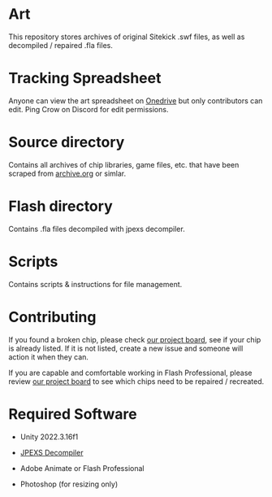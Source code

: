 # Art
This repository stores archives of original Sitekick .swf files, as well as decompiled / repaired .fla files.

# Tracking Spreadsheet
Anyone can view the art spreadsheet on [Onedrive](https://1drv.ms/x/s!AqDfnlkdiGWwpV_gBEGeuU-uP5Ro?e=Ib5Jwk) but only contributors can edit. Ping Crow on Discord for edit permissions.

# Source directory
Contains all archives of chip libraries, game files, etc. that have been scraped from [archive.org](https://archive.org/) or simlar.

# Flash directory
Contains .fla files decompiled with jpexs decompiler.

# Scripts
Contains scripts & instructions for file management.

# Contributing
If you found a broken chip, please check [our project board](https://github.com/orgs/SitekickRemastered/projects/3/views/1), see if your chip is already listed. If it is not listed, create a new issue and someone will action it when they can.

If you are capable and comfortable working in Flash Professional, please review [our project board](https://github.com/orgs/SitekickRemastered/projects/3/views/1) to see which chips need to be repaired / recreated.

# Required Software
- Unity 2022.3.16f1

- [JPEXS Decompiler](https://github.com/jindrapetrik/jpexs-decompiler)

- Adobe Animate or Flash Professional

- Photoshop (for resizing only)

